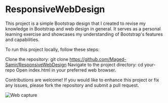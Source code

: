 # ResponsiveWebDesign
This project is a simple Bootstrap design that I created to revise my knowledge in Bootstrap and web design in general. It serves as a personal learning exercise and showcases my understanding of Bootstrap's features and capabilities.

To run this project locally, follow these steps:

Clone the repository: git clone https://github.com/Maged-Samir/ResponsiveWebDesign
Navigate to the project directory: cd your-repo
Open index.html in your preferred web browser.

Contributions are welcome! If you would like to enhance this project or fix any issues, please fork the repository and submit a pull request.


![Web capture](https://github.com/Maged-Samir/ResponsiveWebDesign/assets/102479398/61baf253-bee3-4538-9f64-91a44ded5210)
